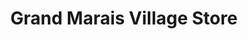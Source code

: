 ---
title: "Grand Marais Village Store"
url: /grand-marais/grand-marais-village-store/
shop: Supermarkt
---